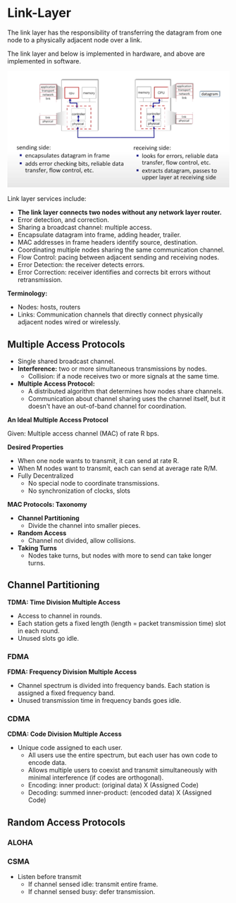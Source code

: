 # Link-Layer

The link layer has the responsibility of transferring the datagram from one node to a physically adjacent node over a link.

The link layer and below is implemented in hardware, and above are implemented in software.

![Figure31](./image/Figure31.png)

Link layer services include:
* **The link layer connects two nodes without any network layer router.**
* Error detection, and correction.
* Sharing a broadcast channel: multiple access.
* Encapsulate datagram into frame, adding header, trailer.
* MAC addresses in frame headers identify source, destination.
* Coordinating multiple nodes sharing the same communication channel.
* Flow Control: pacing between adjacent sending and receiving nodes.
* Error Detection: the receiver detects errors.
* Error Correction: receiver identifies and corrects bit errors without retransmission.

**Terminology:**
* Nodes: hosts, routers
* Links: Communication channels that directly connect physically adjacent nodes wired or wirelessly.

## Multiple Access Protocols

* Single shared broadcast channel.
* **Interference:** two or more simultaneous transmissions by nodes.
    * Collision: if a node receives two or more signals at the same time.
* **Multiple Access Protocol:** 
    * A distributed algorithm that determines how nodes share channels.
    * Communication about channel sharing uses the channel itself, but it doesn't have an out-of-band channel for coordination.

**An Ideal Multiple Access Protocol**

Given: Multiple access channel (MAC) of rate R bps.

**Desired Properties**
* When one node wants to transmit, it can send at rate R.
* When M nodes want to transmit, each can send at average rate R/M.
* Fully Decentralized
    * No special node to coordinate transmissions.
    * No synchronization of clocks, slots

**MAC Protocols: Taxonomy**
* **Channel Partitioning**
    * Divide the channel into smaller pieces.
* **Random Access**
    * Channel not divided, allow collisions.
* **Taking Turns**
    * Nodes take turns, but nodes with more to send can take longer turns.

## Channel Partitioning

**TDMA: Time Division Multiple Access**
* Access to channel in rounds.
* Each station gets a fixed length (length = packet transmission time) slot in each round.
* Unused slots go idle.

### FDMA

**FDMA: Frequency Division Multiple Access**
* Channel spectrum is divided into frequency bands.
Each station is assigned a fixed frequency band.
* Unused transmission time in frequency bands goes idle.

### CDMA

**CDMA: Code Division Multiple Access**
* Unique code assigned to each user.
    * All users use the entire spectrum, but each user has own code to encode data.
    * Allows multiple users to coexist and transmit simultaneously with minimal interference (if codes are orthogonal).
    * Encoding: inner product: (original data) X  (Assigned Code)
    * Decoding: summed inner-product: (encoded data) X (Assigned Code)

## Random Access Protocols

### ALOHA

### CSMA
* Listen before transmit
    * If channel sensed idle: transmit entire frame.
    * If channel sensed busy: defer transmission.
